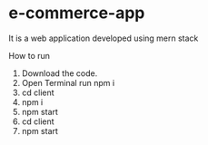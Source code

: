 # e-commerce-app
It is a web application developed using mern stack

How to run
1) Download the code.
2) Open Terminal run npm i
3) cd client
4) npm i
5) npm start
6) cd client
7) npm start
